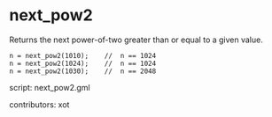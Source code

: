 next_pow2
=========

Returns the next power-of-two greater than or equal to a given value.

    n = next_pow2(1010);    //  n == 1024
    n = next_pow2(1024);    //  n == 1024
    n = next_pow2(1030);    //  n == 2048

script: next_pow2.gml

contributors: xot
